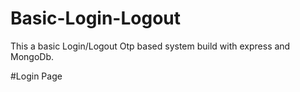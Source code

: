 # Basic-Login-Logout
This a basic Login/Logout Otp based system build with express and MongoDb.

#Login Page
